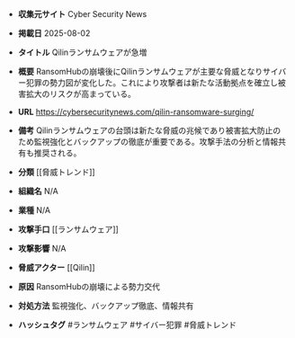 - **収集元サイト**
Cyber Security News

- **掲載日**
2025-08-02

- **タイトル**
Qilinランサムウェアが急増

- **概要**
RansomHubの崩壊後にQilinランサムウェアが主要な脅威となりサイバー犯罪の勢力図が変化した。これにより攻撃者は新たな活動拠点を確立し被害拡大のリスクが高まっている。

- **URL**
https://cybersecuritynews.com/qilin-ransomware-surging/

- **備考**
Qilinランサムウェアの台頭は新たな脅威の兆候であり被害拡大防止のため監視強化とバックアップの徹底が重要である。攻撃手法の分析と情報共有も推奨される。

- **分類**
[[脅威トレンド]]

- **組織名**
N/A

- **業種**
N/A

- **攻撃手口**
[[ランサムウェア]]

- **攻撃影響**
N/A

- **脅威アクター**
[[Qilin]]

- **原因**
RansomHubの崩壊による勢力交代

- **対処方法**
監視強化、バックアップ徹底、情報共有

- **ハッシュタグ**
#ランサムウェア #サイバー犯罪 #脅威トレンド
